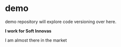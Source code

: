 # demo
demo repository will explore code versioning over here.


**I work for Soft Innovas**

I am almost there in the market
